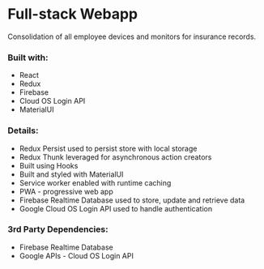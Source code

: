 # Full-stack Webapp
Consolidation of all employee devices and monitors for insurance records.

### Built with:
- React
- Redux
- Firebase
- Cloud OS Login API
- MaterialUI

### Details:
- Redux Persist used to persist store with local storage
- Redux Thunk leveraged for asynchronous action creators
- Built using Hooks
- Built and styled with MaterialUI
- Service worker enabled with runtime caching
- PWA - progressive web app
- Firebase Realtime Database used to store, update and retrieve data
- Google Cloud OS Login API used to handle authentication

### 3rd Party Dependencies:
- Firebase Realtime Database
- Google APIs - Cloud OS Login API
